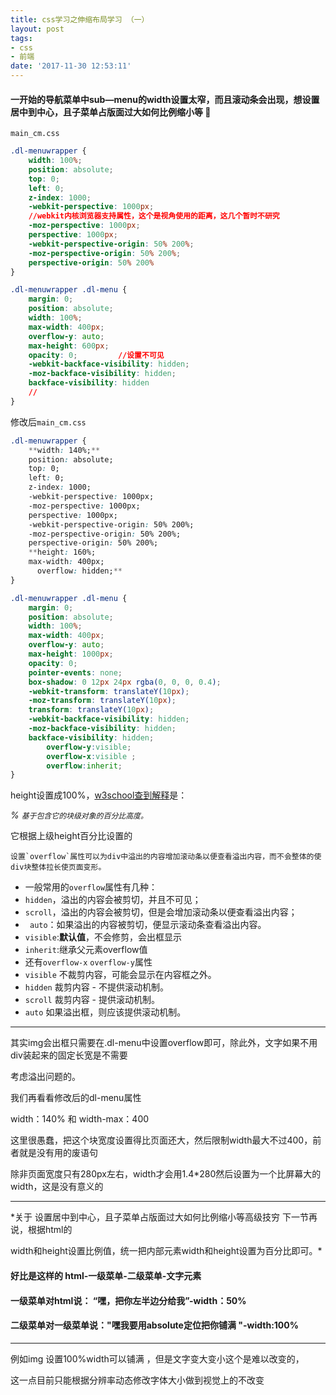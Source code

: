 ```yaml
---
title: css学习之伸缩布局学习 （一）
layout: post
tags:
- css
- 前端
date: '2017-11-30 12:53:11'
---
```


#### 一开始的导航菜单中sub—menu的width设置太窄，而且滚动条会出现，想设置居中到中心，且子菜单占版面过大如何比例缩小等 	:ghost:

`main_cm.css` 
```css
.dl-menuwrapper {
	width: 100%;
	position: absolute;
	top: 0;
	left: 0;
	z-index: 1000;
	-webkit-perspective: 1000px; 
	//webkit内核浏览器支持属性，这个是视角使用的距离，这几个暂时不研究
	-moz-perspective: 1000px;
	perspective: 1000px;
	-webkit-perspective-origin: 50% 200%;
	-moz-perspective-origin: 50% 200%;
	perspective-origin: 50% 200%
}

.dl-menuwrapper .dl-menu {
	margin: 0;
	position: absolute;
	width: 100%;
	max-width: 400px;
	overflow-y: auto;
	max-height: 600px;
	opacity: 0;			//设置不可见
	-webkit-backface-visibility: hidden;
	-moz-backface-visibility: hidden;
	backface-visibility: hidden
	//
}
```
修改后`main_cm.css` 
```css
.dl-menuwrapper {
	**width: 140%;**
	position: absolute;
	top: 0;
	left: 0;
	z-index: 1000;
	-webkit-perspective: 1000px;
	-moz-perspective: 1000px;
	perspective: 1000px;
	-webkit-perspective-origin: 50% 200%;
	-moz-perspective-origin: 50% 200%;
	perspective-origin: 50% 200%;
	**height: 160%;
	max-width: 400px;
	  overflow: hidden;**
}

.dl-menuwrapper .dl-menu {
	margin: 0;
	position: absolute;
	width: 100%;
	max-width: 400px;
	overflow-y: auto;
	max-height: 1000px;
	opacity: 0;
	pointer-events: none;
	box-shadow: 0 12px 24px rgba(0, 0, 0, 0.4);
	-webkit-transform: translateY(10px);
	-moz-transform: translateY(10px);
	transform: translateY(10px);
	-webkit-backface-visibility: hidden;
	-moz-backface-visibility: hidden;
	backface-visibility: hidden;
	    overflow-y:visible;
	    overflow-x:visible ;
	    overflow:inherit;
}
```
 height设置成100%，[w3school查到解释](http://neteen.online/?m=w3c "w3school查到解释")是：

*%*	*`基于包含它的块级对象的百分比高度。`*

 它根据上级height百分比设置的

    设置`overflow`属性可以为div中溢出的内容增加滚动条以便查看溢出内容，而不会整体的使div块整体拉长使页面变形。

 -   一般常用的`overflow`属性有几种：
-   `hidden`，溢出的内容会被剪切，并且不可见；
-   `scroll`，溢出的内容会被剪切，但是会增加滚动条以便查看溢出内容；
-  ` auto`：如果溢出的内容被剪切，便显示滚动条查看溢出内容。
-  `visible`:**默认值**，不会修剪，会出框显示
-  `inherit`:继承父元素overflow值
 - 还有`overflow-x` `overflow-y`属性
-  `visible`	不裁剪内容，可能会显示在内容框之外。
- `hidden`	裁剪内容 - 不提供滚动机制。
- `scroll`	裁剪内容 - 提供滚动机制。
- `auto`	如果溢出框，则应该提供滚动机制。

------------

 其实img会出框只需要在.dl-menu中设置overflow即可，除此外，文字如果不用div装起来的固定长宽是不需要
 
考虑溢出问题的。

 我们再看看修改后的dl-menu属性
 
width：140% 和 width-max：400

 这里很愚蠢，把这个块宽度设置得比页面还大，然后限制width最大不过400，前者就是没有用的废语句
 
 除非页面宽度只有280px左右，width才会用1.4*280然后设置为一个比屏幕大的width，这是没有意义的
 
------------

*关于 设置居中到中心，且子菜单占版面过大如何比例缩小等高级技穷 下一节再说，根据html的

width和height设置比例值，统一把内部元素width和height设置为百分比即可。*

#### 好比是这样的 html-一级菜单-二级菜单-文字元素
#### 一级菜单对html说： “嘿，把你左半边分给我”-width：50%
#### 二级菜单对一级菜单说："嘿我要用absolute定位把你铺满 "-width:100%
-------
例如img 设置100%width可以铺满 ，但是文字变大变小这个是难以改变的，

这一点目前只能根据分辨率动态修改字体大小做到视觉上的不改变